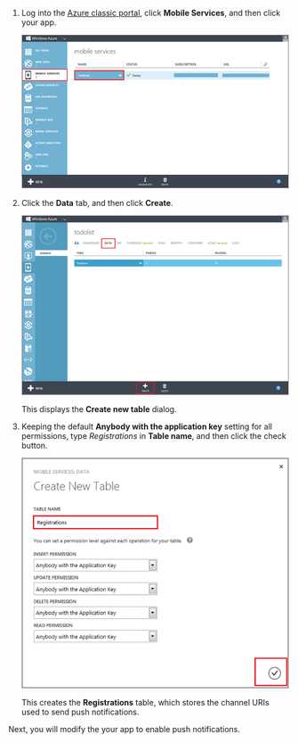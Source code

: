 
1. Log into the [Azure classic portal](https://manage.windowsazure.com/), click **Mobile Services**, and then click your app.

    ![](./media/mobile-services-create-new-push-table/mobile-services-selection.png)

2. Click the **Data** tab, and then click **Create**.

    ![](./media/mobile-services-create-new-push-table/mobile-create-table.png)

    This displays the **Create new table** dialog.

3. Keeping the default **Anybody with the application key** setting for all permissions, type *Registrations* in **Table name**, and then click the check button.

    ![](./media/mobile-services-create-new-push-table/mobile-create-registrations-table.png)

   This creates the **Registrations** table, which stores the channel URIs used to send push notifications.


Next, you will modify the your app to enable push notifications.

